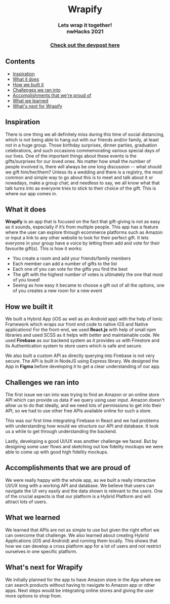 <h1 align="center">
  Wrapify
 </h1>

<h3 align="center">
  Lets wrap it together! 
  <br> nwHacks 2021
</h3>
<h3 align="center">
  <a href="https://devpost.com/software/wrapify">Check out the devpost here</a>
</h3>

## Contents 
- [Inspiration](#inspiration)
- [What it does](#what-it-does)
- [How we built it](#how-we-built-it)
- [Challenges we ran into](#challenges-we-ran-into)
- [Accomplishments that we're proud of](#accomplishments-that-we-are-proud-of) 
- [What we learned](#what-we-learned)
- [What's next for Wrapify](#what's-next-for-wrapify)

## Inspiration

There is one thing we all definitely miss during this time of social distancing, which is not being able to hang out with our friends and/or family, at least not in a huge group. Those birthday surprises, dinner parties, graduation celebrations, and such occasions commemorating various special days of our lives. One of the important things about these events is the gifts/surprises for our loved ones. 
No matter how small the number of people involved is, there will always be one long discussion -- what should we gift him/her/them? Unless its a wedding and there is a registry, the most common and simple way to go about this is to meet and talk about it or nowadays, make a group chat; and needless to say, we all know what that talk turns into as everyone tries to stick to their choice of the gift. This is where our app comes in. 

## What it does

**Wrapify** is an app that is focused on the fact that gift-giving is not as easy as it sounds, especially if it’s from multiple people. This app has a feature where the user can explore through ecommerce platforms such as Amazon or input a link to any other website to look for their perfect gift. It lets everyone in your group have a voice by letting them add and vote for their favourite gift(s). This is how it works:
- You create a room and add your friends/family members
- Each member can add a number of gifts to the list
- Each one of you can vote for the gifts you find the best
- The gift with the highest number of votes is ultimately the one that most of you loved!
- Seeing as how easy it became to choose a gift out of all the options, one of you creates a new room for a new event


## How we built it

We built a Hybrid App (iOS as well as an Android app) with the help of Ionic Framework which wraps our front end code to native iOS and Native applications! For the front-end, we used **React.js** with help of small npm libraries and used SCSS as it helps with better and maintainable code. We used **Firebase** as our backend system as it provides us with Firestore and its Authentication system to store users which is safe and secure. 

We also built a custom API as directly querying into Firebase is not very secure. The API is built in NodeJS using Express library. We designed the App in **Figma** before developing it to get a clear understanding of our app.

## Challenges we ran into 

The first issue we ran into was trying to find an Amazon or an online store API which can provide us data if we query using user input. Amazon doesn't allow us to do that ideally, and we need lots of permissions to get into their API, so we had to use other free APIs available online for such a store. 

This was our first time integrating Firebase in React and we had problems with understanding how would we structure our API and database. It took us a while to get through understanding the backend. 

Lastly, developing a good UI/UX was another challenge we faced. But by designing some user flows and sketching out low fidelity mockups we were able to come up with good high fidelity mockups. 

## Accomplishments that we are proud of 

We were really happy with the whole app, as we built a really interactive UI/UX long with a working API and database. We believe that users can navigate the UI very easily and the data shown is relevant to the users. One of the crucial aspects is that our platform is a Hybrid Platform and will attract lots of users. 

## What we learned 

We learned that APIs are not as simple to use but given the right effort we can overcome that challenge. We also learned about creating Hybrid Applications (iOS and Android) and running them locally. This shows that how we can develop a cross platform app for a lot of users and not restrict ourselves in one specific platform. 

## What's next for Wrapify

We initially planned for the app to have Amazon store in the App where we can search products without having to navigate to Amazon app or other apps. Next steps would be integrating online stores and giving the user more options to shop from. 
